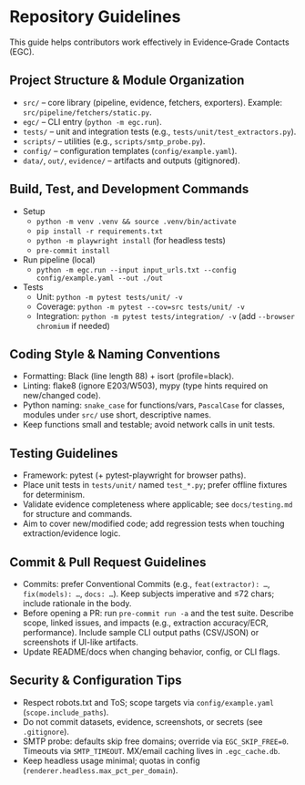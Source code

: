 # Repository Guidelines

This guide helps contributors work effectively in Evidence‑Grade Contacts (EGC).

## Project Structure & Module Organization
- `src/` – core library (pipeline, evidence, fetchers, exporters). Example: `src/pipeline/fetchers/static.py`.
- `egc/` – CLI entry (`python -m egc.run`).
- `tests/` – unit and integration tests (e.g., `tests/unit/test_extractors.py`).
- `scripts/` – utilities (e.g., `scripts/smtp_probe.py`).
- `config/` – configuration templates (`config/example.yaml`).
- `data/`, `out/`, `evidence/` – artifacts and outputs (gitignored).

## Build, Test, and Development Commands
- Setup
  - `python -m venv .venv && source .venv/bin/activate`
  - `pip install -r requirements.txt`
  - `python -m playwright install` (for headless tests)
  - `pre-commit install`
- Run pipeline (local)
  - `python -m egc.run --input input_urls.txt --config config/example.yaml --out ./out`
- Tests
  - Unit: `python -m pytest tests/unit/ -v`
  - Coverage: `python -m pytest --cov=src tests/unit/ -v`
  - Integration: `python -m pytest tests/integration/ -v` (add `--browser chromium` if needed)

## Coding Style & Naming Conventions
- Formatting: Black (line length 88) + isort (profile=black).
- Linting: flake8 (ignore E203/W503), mypy (type hints required on new/changed code).
- Python naming: `snake_case` for functions/vars, `PascalCase` for classes, modules under `src/` use short, descriptive names.
- Keep functions small and testable; avoid network calls in unit tests.

## Testing Guidelines
- Framework: pytest (+ pytest-playwright for browser paths).
- Place unit tests in `tests/unit/` named `test_*.py`; prefer offline fixtures for determinism.
- Validate evidence completeness where applicable; see `docs/testing.md` for structure and commands.
- Aim to cover new/modified code; add regression tests when touching extraction/evidence logic.

## Commit & Pull Request Guidelines
- Commits: prefer Conventional Commits (e.g., `feat(extractor): …`, `fix(models): …`, `docs: …`). Keep subjects imperative and ≤72 chars; include rationale in the body.
- Before opening a PR: run `pre-commit run -a` and the test suite. Describe scope, linked issues, and impacts (e.g., extraction accuracy/ECR, performance). Include sample CLI output paths (CSV/JSON) or screenshots if UI-like artifacts.
- Update README/docs when changing behavior, config, or CLI flags.

## Security & Configuration Tips
- Respect robots.txt and ToS; scope targets via `config/example.yaml` (`scope.include_paths`).
- Do not commit datasets, evidence, screenshots, or secrets (see `.gitignore`).
- SMTP probe: defaults skip free domains; override via `EGC_SKIP_FREE=0`. Timeouts via `SMTP_TIMEOUT`. MX/email caching lives in `.egc_cache.db`.
- Keep headless usage minimal; quotas in config (`renderer.headless.max_pct_per_domain`).


